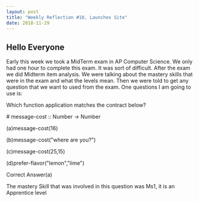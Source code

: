 ```yaml
---
layout: post
title: "Weekly Reflection #10, Launches Site"
date: 2018-11-29
---
```

<h2>Hello Everyone</h2>
<p>Early this week we took a MidTerm exam in AP Computer Science. We only had one hour to complete this exam. It was sort of difficult. After the exam we did Midterm item analysis. We were talking about the mastery skills that were in the exam and what the levels mean. Then we were told to get any question that we want to used from the exam. One questions I am going to use is:<p>
  <p>Which function application matches the contract below?</p>
  <p># message-cost :: Number -> Number</p>
  <p>(a)message-cost(16)</p>
  <p>(b)message-cost("where are you?")</p>
  <p>(c)message-cost(25,15)</p>
  <p>(d)prefer-flavor("lemon","lime")</p>
  
  <p>Correct Answer(a)</p>
  <p>The mastery Skill that was involved in this question was Ms1, it is an Apprentice level</p>
